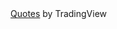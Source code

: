 <!-- TradingView Widget BEGIN -->
<div class="tradingview-widget-container">
  <div class="tradingview-widget-container__widget"></div>
  <div class="tradingview-widget-copyright"><a href="https://www.tradingview.com" rel="noopener" target="_blank"><span class="blue-text">Quotes</span></a> by TradingView</div>
  <script type="text/javascript" src="https://s3.tradingview.com/external-embedding/embed-widget-tickers.js" async>
  {
  "symbols": [
    {
      "proName": "BITSTAMP:BTCUSD",
      "title": "Bitcoin"
    },
    {
      "proName": "BITSTAMP:ETHUSD",
      "title": "Ethereum"
    },
    {
      "description": "NIFTY 50",
      "proName": "NSE:NIFTY"
    },
    {
      "description": "Bank NIFTY",
      "proName": "NSE:BANKNIFTY"
    }
  ],
  "colorTheme": "light",
  "isTransparent": true,
  "showSymbolLogo": true,
  "locale": "en"
}
  </script>
</div>
<!-- TradingView Widget END -->
